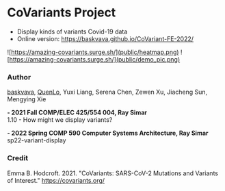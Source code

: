 # CoVariants Project
- Display kinds of variants Covid-19 data
- Online version: https://baskvava.github.io/CoVariant-FE-2022/

![https://amazing-covariants.surge.sh/](public/heatmap.png)
![https://amazing-covariants.surge.sh/](public/demo_pic.png)

### Author
[baskvava](https://github.com/baskvava), [QuenLo](https://github.com/QuenLo), Yuxi Liang, Serena Chen, Zewen Xu, Jiacheng Sun, Mengying Xie

**- 2021 Fall COMP/ELEC 425/554 004, Ray Simar**<br>
1.10 - How might we display variants?

**- 2022 Spring COMP 590 Computer Systems Architecture, Ray Simar**<br>
sp22-variant-display

### Credit
Emma B. Hodcroft. 2021. "CoVariants: SARS-CoV-2 Mutations and Variants of Interest." https://covariants.org/
